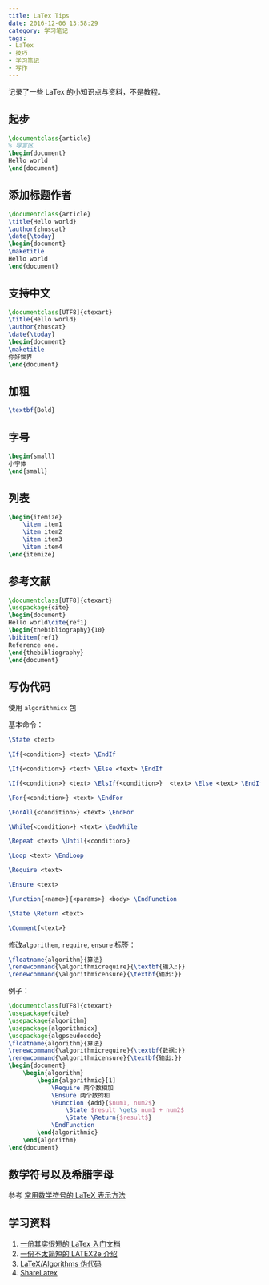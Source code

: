 ```yaml
---
title: LaTex Tips
date: 2016-12-06 13:58:29
category: 学习笔记
tags:
- LaTex
- 技巧
- 学习笔记
- 写作
---
```


记录了一些 LaTex 的小知识点与资料，不是教程。



## 起步

```latex
\documentclass{article}
% 导言区
\begin{document}
Hello world
\end{document}
```

## 添加标题作者

```latex
\documentclass{article}
\title{Hello world}
\author{zhuscat}
\date{\today}
\begin{document}
\maketitle
Hello world
\end{document}
```

## 支持中文

```latex
\documentclass[UTF8]{ctexart}
\title{Hello world}
\author{zhuscat}
\date{\today}
\begin{document}
\maketitle
你好世界
\end{document}
```

## 加粗

```latex
\textbf{Bold}
```

## 字号

```latex
\begin{small}
小字体
\end{small}
```

## 列表

```latex
\begin{itemize}
    \item item1
    \item item2
    \item item3
    \item item4
\end{itemize}
```

## 参考文献

```latex
\documentclass[UTF8]{ctexart}
\usepackage{cite}
\begin{document}
Hello world\cite{ref1}
\begin{thebibliography}{10}
\bibitem{ref1}
Reference one.
\end{thebibliography}
\end{document}
```
## 写伪代码

使用 `algorithmicx` 包

基本命令：

```latex
\State <text>

\If{<condition>} <text> \EndIf

\If{<condition>} <text> \Else <text> \EndIf

\If{<condition>} <text> \ElsIf{<condition>}  <text> \Else <text> \EndIf

\For{<condition>} <text> \EndFor

\ForAll{<condition>} <text> \EndFor

\While{<condition>} <text> \EndWhile

\Repeat <text> \Until{<condition>}

\Loop <text> \EndLoop

\Require <text>

\Ensure <text>

\Function{<name>}{<params>} <body> \EndFunction

\State \Return <text>

\Comment{<text>}
```
修改`algorithem`, `require`, `ensure` 标签：

```latex
\floatname{algorithm}{算法}
\renewcommand{\algorithmicrequire}{\textbf{输入:}}
\renewcommand{\algorithmicensure}{\textbf{输出:}}
```

例子：

```latex
\documentclass[UTF8]{ctexart}
\usepackage{cite}
\usepackage{algorithm}
\usepackage{algorithmicx}
\usepackage{algpseudocode}
\floatname{algorithm}{算法}
\renewcommand{\algorithmicrequire}{\textbf{数据:}}
\renewcommand{\algorithmicensure}{\textbf{输出:}}
\begin{document}
	\begin{algorithm}
		\begin{algorithmic}[1]
			\Require 两个数相加
			\Ensure 两个数的和
			\Function {Add}{$num1, num2$}
				\State $result \gets num1 + num2$
				\State \Return{$result$}
			\EndFunction
		\end{algorithmic}
	\end{algorithm}
\end{document}
```
## 数学符号以及希腊字母

参考 [常用数学符号的 LaTeX 表示方法](http://www.mohu.org/info/lshort-cn.pdf)

## 学习资料

1. [一份其实很短的 LaTex 入门文档](http://liam0205.me/2014/09/08/latex-introduction/)
2. [一份不太简短的 LATEX2e 介绍](http://www.mohu.org/info/lshort-cn.pdf)
3. [LaTeX/Algorithms 伪代码](http://hustsxh.is-programmer.com/posts/38801.html)
4. [ShareLatex](https://cn.sharelatex.com)